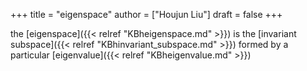 +++
title = "eigenspace"
author = ["Houjun Liu"]
draft = false
+++

the [eigenspace]({{< relref "KBheigenspace.md" >}}) is the [invariant subspace]({{< relref "KBhinvariant_subspace.md" >}}) formed by a particular [eigenvalue]({{< relref "KBheigenvalue.md" >}})